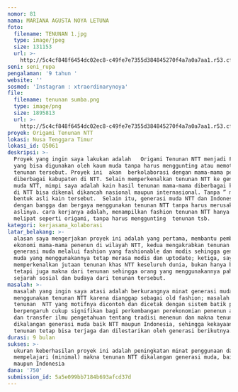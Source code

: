 ```yaml
---
nomor: 81
nama: MARIANA AGUSTA NOYA LETUNA
foto:
  filename: TENUNAN 1.jpg
  type: image/jpeg
  size: 131153
  url: >-
    http://5c4cf848f6454dc02ec8-c49fe7e7355d384845270f4a7a0a7aa1.r53.cf2.rackcdn.com/c9295970-5ecb-4a06-9084-3e1b9ec885fb/TENUNAN%201.jpg
seni: seni_rupa
pengalaman: '9 tahun '
website: ''
sosmed: 'Instagram : xtraordinarynoya'
file:
  filename: tenunan sumba.png
  type: image/png
  size: 1895813
  url: >-
    http://5c4cf848f6454dc02ec8-c49fe7e7355d384845270f4a7a0a7aa1.r53.cf2.rackcdn.com/b3a17af7-7200-4b6a-a3c5-bd582255733a/tenunan%20sumba.png
proyek: Origami Tenunan NTT
lokasi: Nusa Tenggara Timur
lokasi_id: Q5061
deskripsi: >-
  Proyek yang ingin saya lakukan adalah   Origami Tenunan NTT menjadi Fashion
  yang bisa digunakan oleh kaum muda tanpa harus menggunting atau memotong
  tenunan tersebut. Proyek ini  akan  berkolaborasi dengan mama-mama penenun
  diberbagai kabupaten di NTT. Selain memperkenalkan tenunan NTT ke generasi
  muda NTT, mimpi saya adalah kain hasil tenunan mama-mama diberbagai kabupaten
  di NTT bisa dikenal dikancah nasional maupun internasional. Tanpa ” merusak” 
  bentuk asli kain tersebut.  Selain itu, generasi muda NTT dan Indonesia bisa
  dengan bangga dan bergaya menggunakan tenunan NTT tanpa harus merusak bentuk
  aslinya. cara kerjanya adalah, menampilkan fashion tenunan NTT hanya dnegan
  melipat seperti origami, tanpa harus menggunting  tenunan tsb. 
kategori: kerjasama_kolaborasi
latar_belakang: >-
  alasan saya mengerjakan proyek ini adalah yang pertama, membantu pemberdayaan
  ekonomi mama-mama penenun di wilayah NTT, kedua mengakrabkan tenunan dengan
  generasi muda melalui fashion yang fashionable dan modis sehingga generasi
  muda yang menggunakannya tetap merasa modis dan uptodate; ketiga, saya ingin
  memperkenalkan jutaan tenunan khas NTT keseluruh dunia, bukan hanya bentuk
  tetapi juga makna dari tenunan sehingga orang yang menggunakannya paham
  sejarah sosial dan budaya dari tenunan tersebut. 
masalah: >-
  masalah yang ingin saya atasi adalah berkurangnya minat generasi muda
  menggunakan tenunan NTT karena dianggap sebagai old fashion; masalah banyaknya
  tenunan  NTT yang motifnya dicontoh dan dicetak dengan sistem batik print yang
  berpengaruh cukup signifikan bagi perkembangan perekonomian penenun asli NTT
  dan transfer ilmu pengetahuan tentang tradisi menenun dan makna tenunan NTT
  dikalangan generasi muda baik NTT maupun Indonesia, sehingga kekayaan budaya
  tenunan tetap bisa terjaga dan dilestarikan oleh generasi berikutnya.
durasi: 9 bulan
sukses: >-
  ukuran keberhasilan proyek ini adalah peningkatan minat penggunaan dan minat
  mempelajari (minimal) makna tenunan NTT dikalangan generasi muda, baik NTT
  maupun Indonesia
dana: '750'
submission_id: 5a5e099bb7184b693afcd37d
---
```

